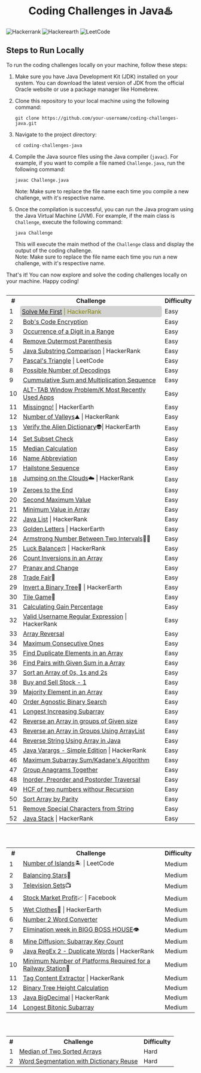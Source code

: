 <h1 align="center">Coding Challenges in Java♨️</h1>

![Hackerrank](https://img.shields.io/badge/-Hackerrank-2EC866?style=for-the-badge&logo=HackerRank&logoColor=white) ![Hackerearth](https://img.shields.io/badge/HackerEarth-%232C3454.svg?&style=for-the-badge&logo=HackerEarth&logoColor=Blue) ![LeetCode](https://img.shields.io/badge/LeetCode-000000?style=for-the-badge&logo=LeetCode&logoColor=#d16c06)

## Steps to Run Locally

To run the coding challenges locally on your machine, follow these steps:

1. Make sure you have Java Development Kit (JDK) installed on your system. You can download the latest version of JDK from the official Oracle website or use a package manager like Homebrew.

2. Clone this repository to your local machine using the following command:

   ```
   git clone https://github.com/your-username/coding-challenges-java.git
   ```

3. Navigate to the project directory:

   ```
   cd coding-challenges-java
   ```

4. Compile the Java source files using the Java compiler (`javac`). For example, if you want to compile a file named `Challenge.java`, run the following command:

   ```
   javac Challenge.java
   ```
   Note: Make sure to replace the file name each time you compile a new challenge, with it's respective name.

5. Once the compilation is successful, you can run the Java program using the Java Virtual Machine (JVM). For example, if the main class is `Challenge`, execute the following command:

   ```
   java Challenge
   ```
   This will execute the main method of the `Challenge` class and display the output of the coding challenge.
   <br>Note: Make sure to replace the file name each time you run a new challenge, with it's respective name.

That's it! You can now explore and solve the coding challenges locally on your machine. Happy coding!

## 
<table>
  <tr>
    <th>#</th>
    <th>Challenge</th>
    <th>Difficulty</th>
  </tr>
  <tr>
    <td>1</td>
    <td style="padding: 5px; background-color: lightgrey; border-radius: 5px; color: olive;"><a href="https://github.com/PranavBawgikar/java-coding-challenges/blob/main/SolveMeFirst.java">Solve Me First</a> | HackerRank</td>
    <td>Easy</td>
  </tr>
  <tr>
    <td>2</td>
    <td><a href="https://github.com/PranavBawgikar/java-coding-challenges/blob/main/BobEncryption.java">Bob's Code Encryption</a></td>
    <td>Easy</td>
  </tr>
  <tr>
    <td>3</td>
    <td><a href="https://github.com/PranavBawgikar/java-coding-challenges/blob/main/DigitOcurrence.java">Occurrence of a Digit in a Range</a></td>
    <td>Easy</td>
  </tr>
  <td>4</td>
    <td><a href="https://github.com/PranavBawgikar/java-coding-challenges/blob/main/OuterParenthesis.java">Remove Outermost Parenthesis</a></td>
    <td>Easy</td>
  </tr>
  <td>5</td>
    <td><a href="https://github.com/PranavBawgikar/java-coding-challenges/blob/main/SubstringComp.java">Java Substring Comparison</a> | HackerRank</td>
    <td>Easy</td>
  </tr>
  <td>7</td>
    <td><a href="https://github.com/PranavBawgikar/java-coding-challenges/blob/main/PascalTri.java">Pascal's Triangle</a> | LeetCode</td>
    <td>Easy</td>
  </tr>
  <td>8</td>
  <td><a href="https://github.com/PranavBawgikar/java-coding-challenges/blob/main/PossibleDecodings.java">Possible Number of Decodings</a></td>
    <td>Easy</td>
  <tr>
  <td>9</td>
  <td><a href="https://github.com/PranavBawgikar/java-coding-challenges/blob/main/Sequence.java">Cummulative Sum and Multiplication Sequence</a></td>
    <td>Easy</td>
  </tr>
  <tr>
  <td>10</td>
  <td><a href="https://github.com/PranavBawgikar/java-coding-challenges/blob/main/AltTabProb.java">ALT-TAB Window Problem/K Most Recently Used Apps</a></td>
    <td>Easy</td>
  </tr>
  <tr>
    <td>11</td>
  <td><a href="https://github.com/PranavBawgikar/java-coding-challenges/blob/main/Missingno.java">Missingno!</a> | HackerEarth</td>
    <td>Easy</td>
  </tr>
  <tr>
    <td>12</td>
  <td><a href="https://github.com/PranavBawgikar/java-coding-challenges/blob/main/NumberOfValleys.java">Number of Valleys</a>⛰️ | HackerRank</td>
    <td>Easy</td>
  </tr>
  <tr>
    <td>13</td>
  <td><a href="https://github.com/PranavBawgikar/java-coding-challenges/blob/main/AlienDict.java">Verify the Alien Dictionary</a>👽| HackerEarth</td>
    <td>Easy</td>
  </tr>
  <tr>
    <td>14</td>
  <td><a href="https://github.com/PranavBawgikar/java-coding-challenges/blob/main/SubsetCheck.java">Set Subset Check</a></td>
    <td>Easy</td>
  </tr>
  </tr>
  <tr>
    <td>15</td>
  <td><a href="https://github.com/PranavBawgikar/java-coding-challenges/blob/main/Median.java">Median Calculation</a></td>
    <td>Easy</td>
  </tr>
   <tr>
    <td>16</td>
  <td><a href="https://github.com/PranavBawgikar/java-coding-challenges/blob/main/NameAbbreviation.java">Name Abbreviation</a></td>
    <td>Easy</td>
  </tr>
   <tr>
    <td>17</td>
  <td><a href="https://github.com/PranavBawgikar/java-coding-challenges/blob/main/HailstoneSeq.java">Hailstone Sequence</a></td>
    <td>Easy</td>
  </tr>
   <tr>
    <td>18</td>
  <td><a href="https://github.com/PranavBawgikar/java-coding-challenges/blob/main/JumpClouds.java">Jumping on the Clouds</a>☁️ | HackerRank</td>
    <td>Easy</td>
  </tr>
   <tr>
    <td>19</td>
  <td><a href="https://github.com/PranavBawgikar/java-coding-challenges/blob/main/ZeroesToLast.java">Zeroes to the End</a></td>
    <td>Easy</td>
  </tr>
   <tr>
    <td>20</td>
  <td><a href="https://github.com/PranavBawgikar/java-coding-challenges/blob/main/SecondMaxVal.java">Second Maximum Value</a></td>
    <td>Easy</td>
  </tr>
   <tr>
    <td>21</td>
  <td><a href="https://github.com/PranavBawgikar/java-coding-challenges/blob/main/MinValInArr.java">Minimum Value in Array</a></td>
    <td>Easy</td>
  </tr>
   <tr>
    <td>22</td>
  <td><a href="https://github.com/PranavBawgikar/java-coding-challenges/blob/main/ListOperations.java">Java List</a> | HackerRank</a></td>
    <td>Easy</td>
  </tr>
   </tr>
   <tr>
    <td>23</td>
  <td><a href="https://github.com/PranavBawgikar/java-coding-challenges/blob/main/GoldenLetters.java">Golden Letters</a> | HackerEarth</td>
    <td>Easy</td>
  </tr>
   <tr>
    <td>24</td>
  <td><a href="https://github.com/PranavBawgikar/java-coding-challenges/blob/main/Armstrong.java">Armstrong Number Between Two Intervals</a>👨‍🚀</td>
    <td>Easy</td>
  </tr>
   <tr>
    <td>25</td>
  <td><a href="https://github.com/PranavBawgikar/java-coding-challenges/blob/main/LuckBalance.java">Luck Balance</a>⚖️ | HackerRank</td>
    <td>Easy</td>
  </tr>
   <tr>
    <td>26</td>
  <td><a href="https://github.com/PranavBawgikar/java-coding-challenges/blob/main/CountInversion.java">Count Inversions in an Array</td>
    <td>Easy</td>
  </tr>
     <tr>
    <td>27</td>
  <td><a href="https://github.com/PranavBawgikar/java-coding-challenges/blob/main/Change.java">Pranav and Change</a></td>
    <td>Easy</td>
</tr>
<tr>
    <td>28</td>
  <td><a href="https://github.com/PranavBawgikar/java-coding-challenges/blob/main/Tradefair.java">Trade Fair</a>🎪</td>
    <td>Easy</td>
  </tr>
     <tr>
<td>29</td>
  <td><a href="https://github.com/PranavBawgikar/java-coding-challenges/blob/main/TreeNode.java">Invert a Binary Tree</a>🌲 | HackerEarth</td>
<td>Easy</td>
</tr>
<tr>
<td>30</td>
  <td><a href="https://github.com/PranavBawgikar/java-coding-challenges/blob/main/Tilegame.java">Tile Game</a>🔲</td>
<td>Easy</td>
</tr>
<tr>
<td>31</td>
  <td><a href="https://github.com/PranavBawgikar/java-coding-challenges/blob/main/Gainpercentage.java">Calculating Gain Percentage</a></td>
<td>Easy</td>
</tr>
<tr>
<td>32</td>
  <td><a href="https://github.com/PranavBawgikar/java-coding-challenges/blob/main/UsernameValidator.java">Valid Username Regular Expression</a> | HackerRank</td>
<td>Easy</td>
</tr>
<tr>
<td>33</td>
  <td><a href="https://github.com/PranavBawgikar/java-coding-challenges/blob/main/RevArr.java">Array Reversal</td>
<td>Easy</td>
</tr>  
<tr>
<td>34</td>
  <td><a href="https://github.com/PranavBawgikar/java-coding-challenges/blob/main/MaxConsecutiveOnes.java">Maximum Consecutive Ones</a></td>
<td>Easy</td>
</tr>  
<td>35</td>
  <td><a href="https://github.com/PranavBawgikar/java-coding-challenges/blob/main/DuplicateArray.java">Find Duplicate Elements in an Array</a></td>
<td>Easy</td>
</tr>  
<td>36</td>
  <td><a href="https://github.com/PranavBawgikar/java-coding-challenges/blob/main/PairsSumToK.java">Find Pairs with Given Sum in a Array</a></td>
<td>Easy</td>
</tr>  
<td>37</td>
  <td><a href="https://github.com/PranavBawgikar/java-coding-challenges/blob/main/SortZerOneTwo.java">Sort an Array of 0s, 1s and 2s</a></td>
<td>Easy</td>
</tr>  
<td>38</td>
  <td><a href="https://github.com/PranavBawgikar/java-coding-challenges/blob/main/BuyAndSellStock.java">Buy and Sell Stock - 1</a></td>
<td>Easy</td>
</tr>  
<td>39</td>
  <td><a href="https://github.com/PranavBawgikar/java-coding-challenges/blob/main/MajorityElement.java">Majority Element in an Array</a></td>
<td>Easy</td>
</tr>
</tr>  
<td>40</td>
  <td><a href="https://github.com/PranavBawgikar/java-coding-challenges/blob/main/OrderAgnosticBS.java">Order Agnostic Binary Search</a></td>
<td>Easy</td>
</tr>
<tr>  
<td>41</td>
  <td><a href="https://github.com/PranavBawgikar/java-coding-challenges/blob/main/LongestIncSubarray.java">Longest Increasing Subarray</a></td>
<td>Easy</td>
</tr>
<tr>  
<td>42</td>
  <td><a href="https://github.com/PranavBawgikar/java-coding-challenges/blob/main/ReverseArrayInGroups.java">Reverse an Array in groups of Given size</a></td>
<td>Easy</td>
</tr>
<tr>  
<td>43</td>
  <td><a href="https://github.com/PranavBawgikar/java-coding-challenges/blob/main/ReverseArrayInGroups2.java">Reverse an Array in Groups Using ArrayList</a></td>
<td>Easy</td>
</tr>
<tr>  
<td>44</td>
<td><a href="https://github.com/PranavBawgikar/java-coding-challenges/blob/main/ReverseString.java">Reverse String Using Array in Java</a></td>
<td>Easy</td>
</tr>
<tr>  
<td>45</td>
<td><a href="https://github.com/PranavBawgikar/java-coding-challenges/blob/main/VarargsDemo.java">Java Varargs - Simple Edition</a> | HackerRank</td>
<td>Easy</td>
</tr>
<tr>  
<td>46</td>
<td><a href="https://github.com/PranavBawgikar/java-coding-challenges/blob/main/MaxSubarraySum.java">Maximum Subarray Sum/Kadane's Algorithm</td>
<td>Easy</td>
</tr>
<tr>  
<td>47</td>
<td><a href="https://github.com/PranavBawgikar/java-coding-challenges/blob/main/AnagramI.java">Group Anagrams Together</td>
<td>Easy</td>
</tr>
<tr>  
<td>48</td>
<td><a href="https://github.com/PranavBawgikar/java-coding-challenges/blob/main/DFSInorder.java">Inorder, Preorder and Postorder Traversal</td>
<td>Easy</td>
</tr>
<tr>  
<td>49</td>
<td><a href="https://github.com/PranavBawgikar/java-coding-challenges/blob/main/HCF.java">HCF of two numbers withour Recursion</td>
<td>Easy</td>
</tr>
<tr>  
<td>50</td>
<td><a href="https://github.com/PranavBawgikar/java-coding-challenges/blob/main/ParitySort.java">Sort Array by Parity</td>
<td>Easy</td>
</tr>
<tr>  
<td>51</td>
<td><a href="https://github.com/PranavBawgikar/java-coding-challenges/blob/main/StringI.java">Remove Special Characters from String</td>
<td>Easy</td>
</tr>
<tr>  
<td>52</td>
<td><a href="https://github.com/PranavBawgikar/java-coding-challenges/blob/main/StackI.java">Java Stack</a> | HackerRank</td>
<td>Easy</td>
</tr>
</table>

<br>

## 
<table>
  <tr>
    <th>#</th>
    <th>Challenge</th>
    <th>Difficulty</th>
  </tr>
  <tr>
    <td>1</td>
    <td><a href="https://github.com/PranavBawgikar/java-coding-challenges/blob/main/NumOfIslands.java">Number of Islands</a>🏝️ | LeetCode</td>
    <td>Medium</td>
  </tr>
   <tr>
    <td>2</td>
    <td><a href="https://github.com/PranavBawgikar/java-coding-challenges/blob/main/BalancedStars.java">Balancing Stars</a>🌠 </td>
    <td>Medium</td>
  </tr>
   <tr>
    <td>3</td>
    <td><a href="https://github.com/PranavBawgikar/java-coding-challenges/blob/main/HospitalTVSets.java">Television Sets</a>📺 </td>
    <td>Medium</td>
  </tr>
   <tr>
    <td>4</td>
    <td><a href="https://github.com/PranavBawgikar/java-coding-challenges/blob/main/StockMarketProfit.java">Stock Market Profit</a>📈 | Facebook</td>
    <td>Medium</td>
  </tr>
   <tr>
    <td>5</td>
    <td><a href="https://github.com/PranavBawgikar/java-coding-challenges/blob/main/WetClothes.java">Wet Clothes</a>👚 | HackerEarth</td>
    <td>Medium</td>
  </tr>
   <tr>
    <td>6</td>
    <td><a href="https://github.com/PranavBawgikar/java-coding-challenges/blob/main/Num2Word.java">Number 2 Word Converter</a></td>
    <td>Medium</td>
  </tr>
   <tr>
	<td>7</td>
    	<td><a href="https://github.com/PranavBawgikar/java-coding-challenges/blob/main/BiggBoss.java">Elimination week in BIGG BOSS HOUSE</a>👁️</td>
    <td>Medium</td>
</tr>
<tr>
	<td>8</td>
    	<td><a href="https://github.com/PranavBawgikar/java-coding-challenges/blob/main/MineDiffusion.java">Mine Diffusion: Subarray Key Count</a></td>
    <td>Medium</td>
</tr>
<tr>
	<td>9</td>
    	<td><a href="https://github.com/PranavBawgikar/java-coding-challenges/blob/main/DuplicateWords.java">Java RegEx 2 - Duplicate Words</a> | HackerRank</td>
    <td>Medium</td>
</tr><tr>
	<td>10</td>
    	<td><a href="https://github.com/PranavBawgikar/java-coding-challenges/blob/main/MinPlatforms.java">Minimum Number of Platforms Required for a Railway Station</a>🚋</td>
    <td>Medium</td>
</tr>
<tr>
	<td>11</td>
    	<td><a href="https://github.com/PranavBawgikar/java-coding-challenges/blob/main/TagContentExtract.java">Tag Content Extractor</a> | HackerRank</td>
    <td>Medium</td>
</tr>
<tr>
	<td>12</td>
    	<td><a href="https://github.com/PranavBawgikar/java-coding-challenges/blob/main/BinTreeHeight.java">Binary Tree Height Calculation</a></td>
    <td>Medium</td>
</tr>
<tr>
<td>13</td>
<td><a href="https://github.com/PranavBawgikar/java-coding-challenges/blob/main/bigDecimal.java">Java BigDecimal</a> | HackerRank</td>
<td>Medium</td>
</tr>
<tr>
<td>14</td>
<td><a href="https://github.com/PranavBawgikar/java-coding-challenges/blob/main/bitonicSubarray.java">Longest Bitonic Subarray</td>
<td>Medium</td>
</tr>
</table>

<br>

## 
<table>
  <tr>
    <th>#</th>
    <th>Challenge</th>
    <th>Difficulty</th>
  </tr>
  <tr>
    <td>1</td>
    <td><a href="https://github.com/PranavBawgikar/java-coding-challenges/blob/main/MedianOfArrays.java">Median of Two Sorted Arrays</td>
    <td>Hard</td>
  </tr>
   <tr>
    <td>2</td>
    <td><a href="https://github.com/PranavBawgikar/java-coding-challenges/blob/main/WordSeg.java">Word Segmentation with Dictionary Reuse</td>
    <td>Hard</td>
  </tr>
</table>

